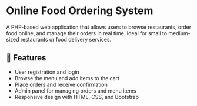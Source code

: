 # Online Food Ordering System

A PHP-based web application that allows users to browse restaurants, order food online, and manage their orders in real time. Ideal for small to medium-sized restaurants or food delivery services.

## 🚀 Features
- User registration and login
- Browse the menu and add items to the cart
- Place orders and receive confirmation
- Admin panel for managing orders and menu items
- Responsive design with HTML, CSS, and Bootstrap
